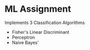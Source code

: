 # ML Assignment

Implements 3 Classification Algorithms

- Fisher's Linear Discriminant
- Perceptron
- Naive Bayes'
